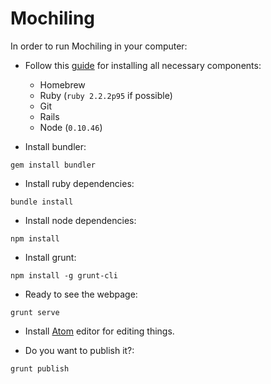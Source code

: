 # Mochiling

In order to run Mochiling in your computer:

- Follow this [guide](https://gorails.com/setup/osx/10.12-sierra) for installing all necessary components:
  - Homebrew
  - Ruby (`ruby 2.2.2p95` if possible)
  - Git
  - Rails
  - Node (`0.10.46`)

- Install bundler:
```
gem install bundler
```
- Install ruby dependencies:
```
bundle install
```
- Install node dependencies:
```
npm install
```
- Install grunt:
```
npm install -g grunt-cli
```
- Ready to see the webpage:
```
grunt serve
```
- Install [Atom](https://atom.io/) editor for editing things.

- Do you want to publish it?:
```
grunt publish
```